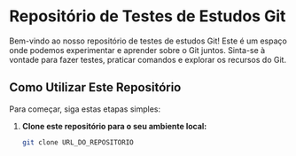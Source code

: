 # Repositório de Testes de Estudos Git

Bem-vindo ao nosso repositório de testes de estudos Git! Este é um espaço onde podemos experimentar e aprender sobre o Git juntos. Sinta-se à vontade para fazer testes, praticar comandos e explorar os recursos do Git.

## Como Utilizar Este Repositório

Para começar, siga estas etapas simples:

1. **Clone este repositório para o seu ambiente local:**
   ```bash
   git clone URL_DO_REPOSITORIO
